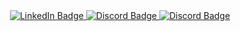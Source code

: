<div align='center' >
<a href="your-linkedin-URL">
  <img src="https://img.shields.io/badge/LinkedIn-blue?style=for-the-badge&logo=linkedin&logoColor=white" alt="LinkedIn Badge"/>
</a>
<a href="https://discordapp.com/users/428306258366300170">
  <img src="https://img.shields.io/badge/Discord-purple?style=for-the-badge&logo=Discord&logoColor=white" alt="Discord Badge"/>
</a>
<a href="https://www.npmjs.com/~codingmustache">
  <img src="https://img.shields.io/badge/npm-orange?style=for-the-badge&logo=npm&logoColor=white" alt="Discord Badge"/>
</a>
</div>


